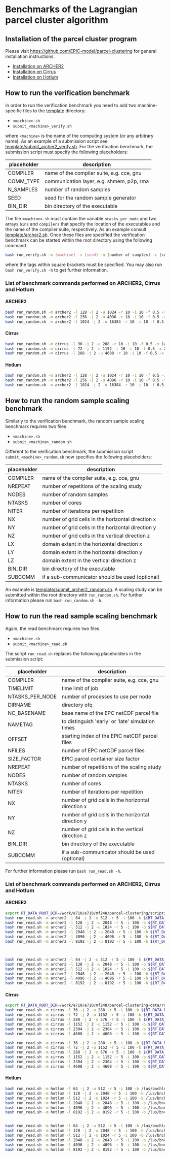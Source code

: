 # Benchmarks of the Lagrangian parcel cluster algorithm

## Installation of the parcel cluster program
Please visit https://github.com/EPIC-model/parcel-clustering
for general installation instructions.
* [Installation on ARCHER2](ARCHER2.md)
* [Installation on Cirrus](Cirrus.md)
* [Installation on Hotlum](Hotlum.md)


## How to run the verification benchmark
In order to run the verification benchmark you need to add two machine-specific files
to the [template](template) directory:

* `<machine>.sh`
* `submit_<machine>_verify.sh`

where `<machine>` is the name of the computing system (or any arbitrary name). As an
example of a submission script see [template/submit_archer2_verify.sh](template/submit_archer2_verify.sh).
For the verification benchmark, the submission script must specify the following placeholders:

| placeholder | description                               |
| ----------- | ----------------------------------------- |
| COMPILER    | name of the compiler suite, e.g. cce, gnu |
| COMM_TYPE   | communication layer, e.g. shmem, p2p, rma |
| N_SAMPLES   | number of random samples                  |
| SEED        | seed for the random sample generator      |
| BIN_DIR     | bin directory of the executable           |

The file `<machine>.sh` must contain the variable `ntasks_per_node` and two arrays
`bins` and `compilers` that specify the location of the executables and the name of
the compiler suite, respectively.
As an example consult [template/archer2.sh](template/archer2.sh). Once these files are specified
the verification benchmark can be started within the root directory using the following command
```bash
bash run_verify.sh -m [machine] -s [seed] -n [number of samples] -c [communication layer]
```
where the tags within square brackets must be specified. You may also run `bash run_verify.sh -h` to get further information.

### List of benchmark commands performed on ARCHER2, Cirrus and Hotlum
#### ARCHER2
```bash
bash run_random.sh -m archer2 -l 128 -j 2 -u 1024 -r 10 -i 10 -f 0.5 -x 256 -y 512 -z 32 -a 80.0 -b 160.0 -c 10.0
bash run_random.sh -m archer2 -l 256 -j 2 -u 4096 -r 10 -i 10 -f 0.5 -x 512 -y 512 -z 32 -a 160.0 -b 160.0 -c 10.0
bash run_random.sh -m archer2 -l 1024 -j 2 -u 16384 -r 10 -i 10 -f 0.5 -x 1024 -y 1024 -z 32 -a 320.0 -b 320.0 -c 10.0
```

#### Cirrus
```bash
bash run_random.sh -m cirrus -l 36 -j 2 -u 288 -r 10 -i 10 -f 0.5 -x 144 -y 288 -z 32 -a 45.0 -b 90.0 -c 10.0
bash run_random.sh -m cirrus -l 72 -j 2 -u 1152 -r 10 -i 10 -f 0.5 -x 288 -y 288 -z 32 -a 90.0 -b 90.0 -c 10.0
bash run_random.sh -m cirrus -l 288 -j 2 -u 4608 -r 10 -i 10 -f 0.5 -x 576 -y 576 -z 32 -a 180.0 -b 180.0 -c 10.0
```

#### Hotlum
```bash
bash run_random.sh -m archer2 -l 128 -j 2 -u 1024 -r 10 -i 10 -f 0.5 -x 256 -y 512 -z 32 -a 80.0 -b 160.0 -c 10.0
bash run_random.sh -m archer2 -l 256 -j 2 -u 4096 -r 10 -i 10 -f 0.5 -x 512 -y 512 -z 32 -a 160.0 -b 160.0 -c 10.0
bash run_random.sh -m archer2 -l 1024 -j 2 -u 16384 -r 10 -i 10 -f 0.5 -x 1024 -y 1024 -z 32 -a 320.0 -b 320.0 -c 10.0
```


## How to run the random sample scaling benchmark
Similarly to the verification benchmark, the random sample scaling benchmark requires two files

* `<machine>.sh`
* `submit_<machine>_random.sh`

Different to the verification benchmark, the submission script `submit_<machine>_random.sh` now
specifies the following placeholders:

| placeholder | description                                        |
| ----------- | -------------------------------------------------- |
| COMPILER    | name of the compiler suite, e.g. cce, gnu          |
| NREPEAT     | number of repetitions of the scaling study         |
| NODES       | number of random samples                           |
| NTASKS      | number of cores                                    |
| NITER       | number of iterations per repetition                |
| NX          | number of grid cells in the horizontal direction x |
| NY          | number of grid cells in the horizontal direction y |
| NZ          | number of grid cells in the vertical direction z   |
| LX          | domain extent in the horizontal direction x        |
| LY          | domain extent in the horizontal direction y        |
| LZ          | domain extent in the vertical direction z          |
| BIN_DIR     | bin directory of the executable                    |
| SUBCOMM     | if a sub-communicator should be used (optional)    |

An example is [template/submit_archer2_random.sh](templatesubmit_archer2_random.sh).
A scaling study can be submitted within the root directory with
`run_random.sh`. For further information please run `bash run_random.sh -h`.

## How to run the read sample scaling benchmark
Again, the read benchmark requires two files
* `<machine>.sh`
* `submit_<machine>_read.sh`

The script `run_read.sh` replaces the following placeholders in
the submission script:

| placeholder       | description                                        |
| ----------------- | -------------------------------------------------- |
| COMPILER          | name of the compiler suite, e.g. cce, gnu          |
| TIMELIMIT         | time limit of job                                  |
| NTASKS_PER_NODE   | number of processes to use per node                |
| DIRNAME           | directory ofq
| NC_BASENAME       | base name of the EPC netCDF parcel file            |
| NAMETAG           | to distinguish 'early' or 'late' simulation times  |
| OFFSET            | starting index of the EPIC netCDF parcel files     |
| NFILES            | number of EPC netCDF parcel files                  |
| SIZE_FACTOR       | EPIC parcel container size factor                  |
| NREPEAT           | number of repetitions of the scaling study         |
| NODES             | number of random samples                           |
| NTASKS            | number of cores                                    |
| NITER             | number of iterations per repetition                |
| NX                | number of grid cells in the horizontal direction x |
| NY                | number of grid cells in the horizontal direction y |
| NZ                | number of grid cells in the vertical direction z   |
| BIN_DIR           | bin directory of the executable                    |
| SUBCOMM           | if a sub-communicator should be used (optional)    |

For further information please run `bash run_read.sh -h`.

### List of benchmark commands performed on ARCHER2, Cirrus and Hotlum
#### ARCHER2
```bash
export RT_DATA_ROOT_DIR=/work/e710/e710/mf248/parcel-clustering/scripts/rayleigh_taylor
bash run_read.sh -m archer2 -l 64 -j 2 -u 512 -r 5 -i 100 -b ${RT_DATA_ROOT_DIR}/rt-64x64x64/early-time/epic_rt_64x64x64_early -o 1 -n 10 -s -f 1.5
bash run_read.sh -m archer2 -l 128 -j 2 -u 2048 -r 5 -i 100 -b ${RT_DATA_ROOT_DIR}/rt-128x128x128/early-time/epic_rt_128x128x128_early -o 1 -n 10 -s -f 1.5 -t 01:00:00
bash run_read.sh -m archer2 -l 512 -j 2 -u 1024 -r 5 -i 100 -b ${RT_DATA_ROOT_DIR}/rt-256x256x256/early-time/epic_rt_256x256x256_early -o 1 -n 10 -s -f 1.5 -t 01:30:00
bash run_read.sh -m archer2 -l 2048 -j 2 -u 2048 -r 5 -i 100 -b ${RT_DATA_ROOT_DIR}/rt-256x256x256/early-time/epic_rt_256x256x256_early -o 1 -n 10 -s -f 2.0 -t 01:30:00
bash run_read.sh -m archer2 -l 4096 -j 2 -u 4096 -r 5 -i 100 -b ${RT_DATA_ROOT_DIR}/rt-256x256x256/early-time/epic_rt_256x256x256_early -o 1 -n 10 -s -f 3.0 -t 01:30:00
bash run_read.sh -m archer2 -l 8192 -j 2 -u 8192 -r 5 -i 100 -b ${RT_DATA_ROOT_DIR}/rt-256x256x256/early-time/epic_rt_256x256x256_early -o 1 -n 10 -s -f 4.0 -t 01:30:00



bash run_read.sh -m archer2 -l 64 -j 2 -u 512 -r 5 -i 100 -b ${RT_DATA_ROOT_DIR}/rt-64x64x64/late-time/epic_rt_64x64x64_late -o 1 -n 10 -s -f 1.5
bash run_read.sh -m archer2 -l 128 -j 2 -u 2048 -r 5 -i 100 -b ${RT_DATA_ROOT_DIR}/rt-128x128x128/late-time/epic_rt_128x128x128_late -o 1 -n 10 -s -f 1.5
bash run_read.sh -m archer2 -l 512 -j 2 -u 1024 -r 5 -i 100 -b ${RT_DATA_ROOT_DIR}/rt-256x256x256/late-time/epic_rt_256x256x256_late -o 1 -n 10 -s -f 1.5 -t 01:00:00
bash run_read.sh -m archer2 -l 2048 -j 2 -u 2048 -r 5 -i 100 -b ${RT_DATA_ROOT_DIR}/rt-256x256x256/late-time/epic_rt_256x256x256_late -o 1 -n 10 -s -f 2.0 -t 01:20:00
bash run_read.sh -m archer2 -l 4096 -j 2 -u 4096 -r 5 -i 100 -b ${RT_DATA_ROOT_DIR}/rt-256x256x256/late-time/epic_rt_256x256x256_late -o 1 -n 10 -s -f 3.0 -t 01:30:00
bash run_read.sh -m archer2 -l 8192 -j 2 -u 8192 -r 5 -i 100 -b ${RT_DATA_ROOT_DIR}/rt-256x256x256/late-time/epic_rt_256x256x256_late -o 1 -n 10 -s -f 4.0 -t 02:00:00
```

#### Cirrus
```bash
export RT_DATA_ROOT_DIR=/work/e710/e710/mf248/parcel-clustering-data/rayleigh_taylor
bash run_read.sh -m cirrus -l 36 -j 2 -u 288 -r 5 -i 100 -b ${RT_DATA_ROOT_DIR}/rt-64x64x64/early-time/epic_rt_64x64x64_early -o 1 -n 10 -s -f 1.5
bash run_read.sh -m cirrus -l 72 -j 2 -u 1152 -r 5 -i 100 -b ${RT_DATA_ROOT_DIR}/rt-128x128x128/early-time/epic_rt_128x128x128_early -o 1 -n 10 -s -f 1.5
bash run_read.sh -m cirrus -l 288 -j 2 -u 576 -r 5 -i 100 -b ${RT_DATA_ROOT_DIR}/rt-256x256x256/early-time/epic_rt_256x256x256_early -o 1 -n 10 -s -f 1.5 -t 01:00:00
bash run_read.sh -m cirrus -l 1152 -j 2 -u 1152 -r 5 -i 100 -b ${RT_DATA_ROOT_DIR}/rt-256x256x256/early-time/epic_rt_256x256x256_early -o 1 -n 10 -s -f 2.0 -t 01:30:00
bash run_read.sh -m cirrus -l 2304 -j 2 -u 2304 -r 5 -i 100 -b ${RT_DATA_ROOT_DIR}/rt-256x256x256/early-time/epic_rt_256x256x256_early -o 1 -n 10 -s -f 3.0 -t 01:30:00
bash run_read.sh -m cirrus -l 4608 -j 2 -u 4608 -r 5 -i 100 -b ${RT_DATA_ROOT_DIR}/rt-256x256x256/early-time/epic_rt_256x256x256_early -o 1 -n 10 -f 4.0 -t 04:30:00

bash run_read.sh -m cirrus -l 36 -j 2 -u 288 -r 5 -i 100 -b ${RT_DATA_ROOT_DIR}/rt-64x64x64/late-time/epic_rt_64x64x64_late -o 1 -n 10 -s -f 1.5 -t 01:00:00
bash run_read.sh -m cirrus -l 72 -j 2 -u 1152 -r 5 -i 100 -b ${RT_DATA_ROOT_DIR}/rt-128x128x128/late-time/epic_rt_128x128x128_late -o 1 -n 10 -s -f 1.5 -t 01:30:00
bash run_read.sh -m cirrus -l 288 -j 2 -u 576 -r 5 -i 100 -b ${RT_DATA_ROOT_DIR}/rt-256x256x256/late-time/epic_rt_256x256x256_late -o 1 -n 10 -s -f 1.5 -t 02:00:00
bash run_read.sh -m cirrus -l 1152 -j 2 -u 1152 -r 5 -i 100 -b ${RT_DATA_ROOT_DIR}/rt-256x256x256/late-time/epic_rt_256x256x256_late -o 1 -n 10 -f 2.0 -t 02:30:00
bash run_read.sh -m cirrus -l 2304 -j 2 -u 2304 -r 5 -i 100 -b ${RT_DATA_ROOT_DIR}/rt-256x256x256/late-time/epic_rt_256x256x256_late -o 1 -n 10 -f 3.0 -t 02:30:00
bash run_read.sh -m cirrus -l 4608 -j 2 -u 4608 -r 5 -i 100 -b ${RT_DATA_ROOT_DIR}/rt-256x256x256/late-time/epic_rt_256x256x256_late -o 1 -n 10 -f 4.0 -t 02:50:00
```


#### Hotlum
```bash
bash run_read.sh -m hotlum -l 64 -j 2 -u 512 -r 5 -i 100 -b /lus/bnchlu1/shanks/EPIC/data/rt-64x64x64/early-time/epic_rt_64x64x64_early -o 1 -n 10 -s -f 1.5
bash run_read.sh -m hotlum -l 128 -j 2 -u 2048 -r 5 -i 100 -b /lus/bnchlu1/shanks/EPIC/data/rt-128x128x128/early-time/epic_rt_128x128x128_early -o 1 -n 10 -s -f 1.5
bash run_read.sh -m hotlum -l 512 -j 2 -u 1024 -r 5 -i 100 -b /lus/bnchlu1/shanks/EPIC/data/rt-256x256x256/early-time/epic_rt_256x256x256_early -o 1 -n 10 -s -f 1.5
bash run_read.sh -m hotlum -l 2048 -j 2 -u 2048 -r 5 -i 100 -b /lus/bnchlu1/shanks/EPIC/data/rt-256x256x256/early-time/epic_rt_256x256x256_early -o 1 -n 10 -s -f 2.0
bash run_read.sh -m hotlum -l 4096 -j 2 -u 4096 -r 5 -i 100 -b /lus/bnchlu1/shanks/EPIC/data/rt-256x256x256/early-time/epic_rt_256x256x256_early -o 1 -n 10 -s -f 3.0
bash run_read.sh -m hotlum -l 8192 -j 2 -u 8192 -r 5 -i 100 -b /lus/bnchlu1/shanks/EPIC/data/rt-256x256x256/early-time/epic_rt_256x256x256_early -o 1 -n 10 -s -f 4.0


bash run_read.sh -m hotlum -l 64 -j 2 -u 512 -r 5 -i 100 -b /lus/bnchlu1/shanks/EPIC/data/rt-64x64x64/late-time/epic_rt_64x64x64_late -o 1 -n 10 -s -f 1.5
bash run_read.sh -m hotlum -l 128 -j 2 -u 2048 -r 5 -i 100 -b /lus/bnchlu1/shanks/EPIC/data/rt-128x128x128/late-time/epic_rt_128x128x128_late -o 1 -n 10 -s -f 1.5
bash run_read.sh -m hotlum -l 512 -j 2 -u 1024 -r 5 -i 100 -b /lus/bnchlu1/shanks/EPIC/data/rt-256x256x256/late-time/epic_rt_256x256x256_late -o 1 -n 10 -s -f 1.5
bash run_read.sh -m hotlum -l 2048 -j 2 -u 2048 -r 5 -i 100 -b /lus/bnchlu1/shanks/EPIC/data/rt-256x256x256/late-time/epic_rt_256x256x256_late -o 1 -n 10 -s -f 2.0
bash run_read.sh -m hotlum -l 4096 -j 2 -u 4096 -r 5 -i 100 -b /lus/bnchlu1/shanks/EPIC/data/rt-256x256x256/late-time/epic_rt_256x256x256_late -o 1 -n 10 -s -f 3.0
bash run_read.sh -m hotlum -l 8192 -j 2 -u 8192 -r 5 -i 100 -b /lus/bnchlu1/shanks/EPIC/data/rt-256x256x256/late-time/epic_rt_256x256x256_late -o 1 -n 10 -s -f 4.0
```
